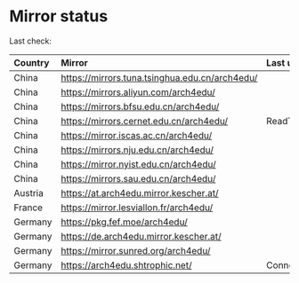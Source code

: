 <script src="./time.js"></script>
# Mirror status
Last check: <script type="text/javascript">localize(1757345120.203393);</script>

|Country|Mirror|Last update|
|:------|:-----|:----------|
|China|https://mirrors.tuna.tsinghua.edu.cn/arch4edu/|<script type="text/javascript">localize(1757313997);</script>|
|China|https://mirrors.aliyun.com/arch4edu/|<script type="text/javascript">localize(1757313997);</script>|
|China|https://mirrors.bfsu.edu.cn/arch4edu/|<script type="text/javascript">localize(1757313997);</script>|
|China|https://mirrors.cernet.edu.cn/arch4edu/|ReadTimeout|
|China|https://mirror.iscas.ac.cn/arch4edu/|<script type="text/javascript">localize(1757313997);</script>|
|China|https://mirrors.nju.edu.cn/arch4edu/|<script type="text/javascript">localize(1757270232);</script>|
|China|https://mirror.nyist.edu.cn/arch4edu/|<script type="text/javascript">localize(1757313997);</script>|
|China|https://mirrors.sau.edu.cn/arch4edu/|<script type="text/javascript">localize(1756795646);</script>|
|Austria|https://at.arch4edu.mirror.kescher.at/|<script type="text/javascript">localize(1756104457);</script>|
|France|https://mirror.lesviallon.fr/arch4edu/|<script type="text/javascript">localize(1756709288);</script>|
|Germany|https://pkg.fef.moe/arch4edu/|<script type="text/javascript">localize(1756104457);</script>|
|Germany|https://de.arch4edu.mirror.kescher.at/|<script type="text/javascript">localize(1756104457);</script>|
|Germany|https://mirror.sunred.org/arch4edu/|<script type="text/javascript">localize(1757313997);</script>|
|Germany|https://arch4edu.shtrophic.net/|ConnectionError|

<script src="./tablefilter/tablefilter.js"></script>
<script src="./table.js"></script>
